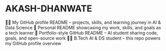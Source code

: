# AKASH-DHANWATE
🧑‍💻 My GitHub profile README – projects, skills, and learning journey in AI &amp; Data Science  📌 Personal README showcasing my work, skills, and goals as a tech learner  🚀 Portfolio-style GitHub README – AI student sharing code, goals, and open-source work  👨‍🎓 B.Tech AI &amp; DS student – this repo powers my GitHub profile overview  

